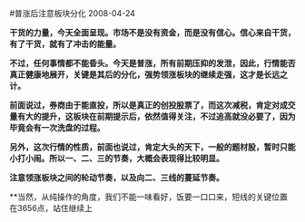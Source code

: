 #普涨后注意板块分化
2008-04-24

**干货的力量，今天全面呈现。市场不是没有资金，而是没有信心。信心来自干货，有了干货，就有了冲击的能量。**


 


**不过，任何事情都不能昏头。今天是普涨，所有前期压抑的发泄，因此，行情能否真正健康地展开，关键是其后的分化，强势领涨板块的继续走强，这才是长远之计。**


 


**前面说过，券商由于能直投，所以是真正的创投股票了，而这次减税，肯定对成交量有大的提升，这板块在前期提示后，依然值得关注，不过追高就没必要了，因为毕竟会有一次洗盘的过程。**


 


**另外，这次行情的性质，前面也说过，肯定大头的天下，一般的题材股，暂时只能小打小闹。所以一、二、三的节奏，大概会表现得比较明显。**


 


**注意领涨板块之间的轮动节奏，以及向二、三线的蔓延节奏。**


 


**当然，从纯操作的角度，我们不能一味看好，饭要一口口来，短线的关键位置在3656点，站住继续上